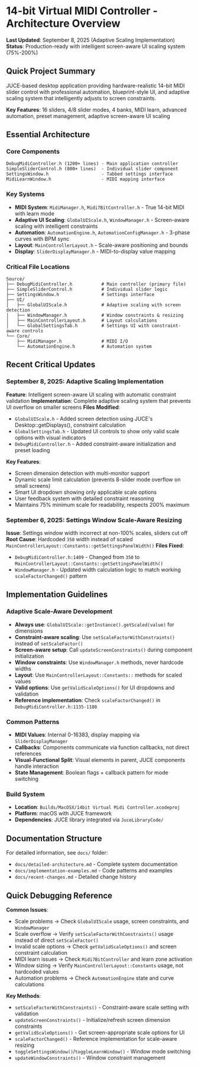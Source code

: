 # 14-bit Virtual MIDI Controller - Architecture Overview

**Last Updated**: September 8, 2025 (Adaptive Scaling Implementation)  
**Status**: Production-ready with intelligent screen-aware UI scaling system (75%-200%)

## Quick Project Summary

JUCE-based desktop application providing hardware-realistic 14-bit MIDI slider control with professional automation, blueprint-style UI, and adaptive scaling system that intelligently adjusts to screen constraints.

**Key Features**: 16 sliders, 4/8 slider modes, 4 banks, MIDI learn, advanced automation, preset management, adaptive screen-aware UI scaling

## Essential Architecture

### Core Components
```
DebugMidiController.h (1200+ lines) - Main application controller
SimpleSliderControl.h (800+ lines)  - Individual slider component  
SettingsWindow.h                    - Tabbed settings interface
MidiLearnWindow.h                   - MIDI mapping interface
```

### Key Systems
- **MIDI System**: `MidiManager.h`, `Midi7BitController.h` - True 14-bit MIDI with learn mode
- **Adaptive UI Scaling**: `GlobalUIScale.h`, `WindowManager.h` - Screen-aware scaling with intelligent constraints
- **Automation**: `AutomationEngine.h`, `AutomationConfigManager.h` - 3-phase curves with BPM sync
- **Layout**: `MainControllerLayout.h` - Scale-aware positioning and bounds
- **Display**: `SliderDisplayManager.h` - MIDI-to-display value mapping

### Critical File Locations
```
Source/
├── DebugMidiController.h           # Main controller (primary file)
├── SimpleSliderControl.h           # Individual slider logic
├── SettingsWindow.h                # Settings interface
├── UI/
│   ├── GlobalUIScale.h             # Adaptive scaling with screen detection
│   ├── WindowManager.h             # Window constraints & resizing
│   ├── MainControllerLayout.h      # Layout calculations
│   └── GlobalSettingsTab.h         # Settings UI with constraint-aware controls
└── Core/
    ├── MidiManager.h               # MIDI I/O
    └── AutomationEngine.h          # Automation system
```

## Recent Critical Updates

### September 8, 2025: Adaptive Scaling Implementation
**Feature**: Intelligent screen-aware UI scaling with automatic constraint validation
**Implementation**: Complete adaptive scaling system that prevents UI overflow on smaller screens
**Files Modified**: 
- `GlobalUIScale.h` - Added screen detection using JUCE's Desktop::getDisplays(), constraint calculation
- `GlobalSettingsTab.h` - Updated UI controls to show only valid scale options with visual indicators  
- `DebugMidiController.h` - Added constraint-aware initialization and preset loading

**Key Features**:
- Screen dimension detection with multi-monitor support
- Dynamic scale limit calculation (prevents 8-slider mode overflow on small screens)
- Smart UI dropdown showing only applicable scale options
- User feedback system with detailed constraint reasoning
- Maintains 75% minimum scale for readability, respects 200% maximum

### September 6, 2025: Settings Window Scale-Aware Resizing
**Issue**: Settings window width incorrect at non-100% scales, sliders cut off
**Root Cause**: Hardcoded `350` width instead of scaled `MainControllerLayout::Constants::getSettingsPanelWidth()`
**Files Fixed**: 
- `DebugMidiController.h:1409` - Changed from `350` to `MainControllerLayout::Constants::getSettingsPanelWidth()`
- `WindowManager.h` - Updated width calculation logic to match working `scaleFactorChanged()` pattern

## Implementation Guidelines

### Adaptive Scale-Aware Development
- **Always use**: `GlobalUIScale::getInstance().getScaled(value)` for dimensions
- **Constraint-aware scaling**: Use `setScaleFactorWithConstraints()` instead of `setScaleFactor()` 
- **Screen-aware setup**: Call `updateScreenConstraints()` during component initialization
- **Window constraints**: Use `WindowManager.h` methods, never hardcode widths
- **Layout**: Use `MainControllerLayout::Constants::` methods for scaled values
- **Valid options**: Use `getValidScaleOptions()` for UI dropdowns and validation
- **Reference implementation**: Check `scaleFactorChanged()` in `DebugMidiController.h:1135-1180`

### Common Patterns
- **MIDI Values**: Internal 0-16383, display mapping via `SliderDisplayManager`
- **Callbacks**: Components communicate via function callbacks, not direct references
- **Visual-Functional Split**: Visual elements in parent, JUCE components handle interaction
- **State Management**: Boolean flags + callback pattern for mode switching

### Build System
- **Location**: `Builds/MacOSX/14bit Virtual Midi Controller.xcodeproj`
- **Platform**: macOS with JUCE framework
- **Dependencies**: JUCE library integrated via `JuceLibraryCode/`

## Documentation Structure

For detailed information, see `docs/` folder:
- `docs/detailed-architecture.md` - Complete system documentation
- `docs/implementation-examples.md` - Code patterns and examples  
- `docs/recent-changes.md` - Detailed change history

## Quick Debugging Reference

**Common Issues**:
- Scale problems → Check `GlobalUIScale` usage, screen constraints, and `WindowManager` 
- Scale overflow → Verify `setScaleFactorWithConstraints()` usage instead of direct `setScaleFactor()`
- Invalid scale options → Check `getValidScaleOptions()` and screen constraint calculation
- MIDI learn issues → Check `Midi7BitController` and learn zone activation
- Window sizing → Verify `MainControllerLayout::Constants` usage, not hardcoded values
- Automation problems → Check `AutomationEngine` state and curve calculations

**Key Methods**:
- `setScaleFactorWithConstraints()` - Constraint-aware scale setting with validation
- `updateScreenConstraints()` - Initialize/refresh screen dimension constraints
- `getValidScaleOptions()` - Get screen-appropriate scale options for UI
- `scaleFactorChanged()` - Reference implementation for scale-aware resizing
- `toggleSettingsWindow()`/`toggleLearnWindow()` - Window mode switching
- `updateWindowConstraints()` - Window constraint management
